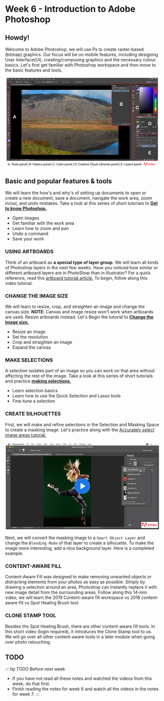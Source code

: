 # Week 6 - Introduction to Adobe Photoshop

## Howdy! 

Welcome to Adobe Photoshop, we will use Ps to create raster-based (bitmap) graphics. Our focus will be on mobile features, including designing User Interface(UI), creating/composing graphics and the necessary colour basics. Let's first get familiar with Photoshop workspace and then move to the basic features and tools.

<a href="https://helpx.adobe.com/ca/photoshop/using/workspace-basics.html#workspace_overview" target=”_blank”>![Adobe Photoshop Workspace](./PSworkspace.png)</a>


## Basic and popular features & tools

 We will learn the how's and why's of setting up documents to open or create a new document, save a document, navigate the work area, zoom in/out, and undo mistakes. Take a look at this series of short tutorials to [**Get to know Photoshop.** ](https://helpx.adobe.com/photoshop/how-to/ps-basics-fundamentals.html)

- Open images
- Get familiar with the work area
- Learn how to zoom and pan
- Undo a command
- Save your work


### USING ARTBOARDS

Think of an artboard as **a special type of layer group**. We will learn all kinds of Photoshop layers in the next few weeks. Have you noticed how similar or different artboard layers are in PhotoShop than in Illustrator? For a quick reference, read this [artboard tutorial article.](https://helpx.adobe.com/photoshop/using/artboards.html) To begin, follow along this video tutorial. 

<YouTube
  title="Photoshop CC Artboards"
  url="https://www.youtube.com/embed/m6Wb2R2FTAc"
/>


### CHANGE THE IMAGE SIZE

We will learn to resize, crop, and straighten an image and change the canvas size. **NOTE:** Canvas and image resize won't work when artboards are used. Resize artboards instead. Let's Begin the tutorial to [**Change the image size.**](https://helpx.adobe.com/photoshop/how-to/image-resizing-basics.html)

- Resize an image
- Set the resolution
- Crop and straighten an image
- Expand the canvas


### MAKE SELECTIONS

A selection isolates part of an image so you can work on that area without affecting the rest of the image. Take a look at this series of short tutorials and practice [**making selections.**](https://helpx.adobe.com/photoshop/how-to/selection-tools-basics.html)

- Learn selection basics
- Learn how to use the Quick Selection and Lasso tools
- Fine-tune a selection


### CREATE SILHOUETTES 

First, we will make and refine selections in the Selection and Masking Space to create a masking image. Let's practice along with the [Accurately select image areas tutorial.](https://helpx.adobe.com/photoshop/how-to/selection-masking-space.html)

![Accurately select image areas](./accurateSelectMask.png)


Next, we will convert the masking image to a `Smart Object Layer` and change the `Blending Mode` of that layer to create a silhouette. To make the image more interesting, add a nice background layer. Here is a completed example. 




### CONTENT-AWARE FILL

Content-Aware Fill was designed to make removing unwanted objects or distracting elements from your photos as easy as possible. Simply by drawing a selection around an area, Photoshop can instantly replace it with new image detail from the surrounding areas. Follow along this 14-min video, we will learn the 2019 Content-aware fill workspace vs 2018 content-aware fill vs Spot Healing Brush tool.

<YouTube
  title="Photoshop CC Artboards"
  url="https://www.youtube.com/embed/lCNGh75Jee8"
/>


### CLONE STAMP TOOL 

Besides the Spot Healing Brush, there are other content-aware fill tools. In this short video (login required), it introduces the Clone Stamp tool to us. We will go over all other content-aware tools in a later module when going over photo retouching. 



## TODO

::: tip TODO Before next week

- If you have not read all these notes and watched the videos from this week, do that first.
- Finish reading the notes for week 6 and watch all the videos in the notes for week 7.
  :::

